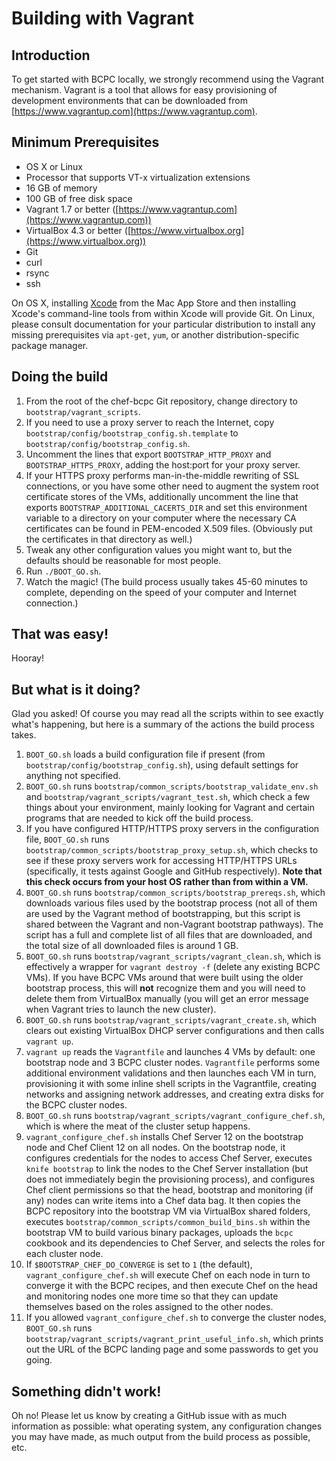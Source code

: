 Building with Vagrant
=====================

Introduction
------------
To get started with BCPC locally, we strongly recommend using the Vagrant mechanism. Vagrant is a tool that allows for easy provisioning of development environments that can be downloaded from [https://www.vagrantup.com](https://www.vagrantup.com).

Minimum Prerequisites
---------------------
* OS X or Linux
* Processor that supports VT-x virtualization extensions
* 16 GB of memory
* 100 GB of free disk space
* Vagrant 1.7 or better ([https://www.vagrantup.com](https://www.vagrantup.com))
* VirtualBox 4.3 or better ([https://www.virtualbox.org](https://www.virtualbox.org))
* Git
* curl
* rsync
* ssh

On OS X, installing [Xcode](https://itunes.apple.com/us/app/xcode/id497799835?mt=12) from the Mac App Store and then installing Xcode's command-line tools from within Xcode will provide Git. On Linux, please consult documentation for your particular distribution to install any missing prerequisites via `apt-get`, `yum`, or another distribution-specific package manager.

Doing the build
---------------
1. From the root of the chef-bcpc Git repository, change directory to `bootstrap/vagrant_scripts`.
2. If you need to use a proxy server to reach the Internet, copy `bootstrap/config/bootstrap_config.sh.template` to `bootstrap/config/bootstrap_config.sh`.
3. Uncomment the lines that export `BOOTSTRAP_HTTP_PROXY` and `BOOTSTRAP_HTTPS_PROXY`, adding the host:port for your proxy server.
4. If your HTTPS proxy performs man-in-the-middle rewriting of SSL connections, or you have some other need to augment the system root certificate stores of the VMs, additionally uncomment the line that exports `BOOTSTRAP_ADDITIONAL_CACERTS_DIR` and set this environment variable to a directory on your computer where the necessary CA certificates can be found in PEM-encoded X.509 files. (Obviously put the certificates in that directory as well.)
5. Tweak any other configuration values you might want to, but the defaults should be reasonable for most people.
6. Run `./BOOT_GO.sh`.
7. Watch the magic! (The build process usually takes 45-60 minutes to complete, depending on the speed of your computer and Internet connection.)

That was easy!
--------------
Hooray!

But what is it doing?
---------------------
Glad you asked! Of course you may read all the scripts within to see exactly what's happening, but here is a summary of the actions the build process takes.

1. `BOOT_GO.sh` loads a build configuration file if present (from `bootstrap/config/bootstrap_config.sh`), using default settings for anything not specified.
2. `BOOT_GO.sh` runs `bootstrap/common_scripts/bootstrap_validate_env.sh` and `bootstrap/vagrant_scripts/vagrant_test.sh`, which check a few things about your environment, mainly looking for Vagrant and certain programs that are needed to kick off the build process.
3. If you have configured HTTP/HTTPS proxy servers in the configuration file, `BOOT_GO.sh` runs `bootstrap/common_scripts/bootstrap_proxy_setup.sh`, which checks to see if these proxy servers work for accessing HTTP/HTTPS URLs (specifically, it tests against Google and GitHub respectively). **Note that this check occurs from your host OS rather than from within a VM.**
4. `BOOT_GO.sh` runs `bootstrap/common_scripts/bootstrap_prereqs.sh`, which downloads various files used by the bootstrap process (not all of them are used by the Vagrant method of bootstrapping, but this script is shared between the Vagrant and non-Vagrant bootstrap pathways). The script has a full and complete list of all files that are downloaded, and the total size of all downloaded files is around 1 GB.
5. `BOOT_GO.sh` runs `bootstrap/vagrant_scripts/vagrant_clean.sh`, which is effectively a wrapper for `vagrant destroy -f` (delete any existing BCPC VMs). If you have BCPC VMs around that were built using the older bootstrap process, this will **not** recognize them and you will need to delete them from VirtualBox manually (you will get an error message when Vagrant tries to launch the new cluster).
6. `BOOT_GO.sh` runs `bootstrap/vagrant_scripts/vagrant_create.sh`, which clears out existing VirtualBox DHCP server configurations and then calls `vagrant up`.
7. `vagrant up` reads the `Vagrantfile` and launches 4 VMs by default: one bootstrap node and 3 BCPC cluster nodes. `Vagrantfile` performs some additional environment validations and then launches each VM in turn, provisioning it with some inline shell scripts in the Vagrantfile, creating networks and assigning network addresses, and creating extra disks for the BCPC cluster nodes.
8. `BOOT_GO.sh` runs `bootstrap/vagrant_scripts/vagrant_configure_chef.sh`, which is where the meat of the cluster setup happens.
9. `vagrant_configure_chef.sh` installs Chef Server 12 on the bootstrap node and Chef Client 12 on all nodes. On the bootstrap node, it configures credentials for the nodes to access Chef Server, executes `knife bootstrap` to link the nodes to the Chef Server installation (but does not immediately begin the provisioning process), and configures Chef client permissions so that the head, bootstrap and monitoring (if any) nodes can write items into a Chef data bag. It then copies the BCPC repository into the bootstrap VM via VirtualBox shared folders, executes `bootstrap/common_scripts/common_build_bins.sh` within the bootstrap VM to build various binary packages, uploads the `bcpc` cookbook and its dependencies to Chef Server, and selects the roles for each cluster node.
10. If `$BOOTSTRAP_CHEF_DO_CONVERGE` is set to `1` (the default), `vagrant_configure_chef.sh` will execute Chef on each node in turn to converge it with the BCPC recipes, and then execute Chef on the head and monitoring nodes one more time so that they can update themselves based on the roles assigned to the other nodes.
11. If you allowed `vagrant_configure_chef.sh` to converge the cluster nodes, `BOOT_GO.sh` runs `bootstrap/vagrant_scripts/vagrant_print_useful_info.sh`, which prints out the URL of the BCPC landing page and some passwords to get you going.

Something didn't work!
----------------------
Oh no! Please let us know by creating a GitHub issue with as much information as possible: what operating system, any configuration changes you may have made, as much output from the build process as possible, etc.
